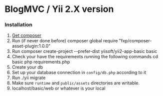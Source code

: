# BlogMVC / Yii 2.X version

### Installation
1. [Get composer](http://getcomposer.org)
2. Run (if never done before) composer global require "fxp/composer-asset-plugin:1.0.0"
3. Run composer create-project --prefer-dist yiisoft/yii2-app-basic basic
4. Check your have the requirements running the following commands
cd basic
php requirements.php
5. Create your db
6. Set up your database connection in `config/db.php` according to it
7. Run ./yii migrate
8. Make sure `runtime` and `public/assets` directories are writable.
9. localhost/basic/web or whatever is your local

